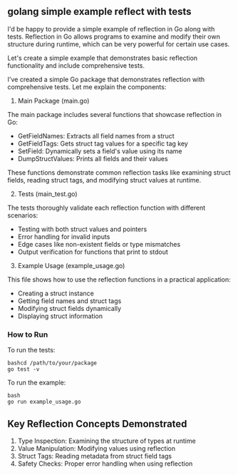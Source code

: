 ## golang simple example reflect with tests

I'd be happy to provide a simple example of reflection in Go along with tests. 
Reflection in Go allows programs to examine and modify their own structure during runtime, which can be very powerful for certain use cases.

Let's create a simple example that demonstrates basic reflection functionality and include comprehensive tests.

I've created a simple Go package that demonstrates reflection with comprehensive tests. Let me explain the components:

1. Main Package (main.go)

The main package includes several functions that showcase reflection in Go:

* GetFieldNames: Extracts all field names from a struct
* GetFieldTags: Gets struct tag values for a specific tag key
* SetField: Dynamically sets a field's value using its name
* DumpStructValues: Prints all fields and their values

These functions demonstrate common reflection tasks like examining struct fields, reading struct tags, and modifying struct values at runtime.

2. Tests (main_test.go)

The tests thoroughly validate each reflection function with different scenarios:

* Testing with both struct values and pointers
* Error handling for invalid inputs
* Edge cases like non-existent fields or type mismatches
* Output verification for functions that print to stdout

3. Example Usage (example_usage.go)

This file shows how to use the reflection functions in a practical application:

* Creating a struct instance
* Getting field names and struct tags
* Modifying struct fields dynamically
* Displaying struct information

### How to Run
To run the tests:

```shell
bashcd /path/to/your/package
go test -v
```

To run the example:

```shell
bash
go run example_usage.go
```

## Key Reflection Concepts Demonstrated

1. Type Inspection: Examining the structure of types at runtime
2. Value Manipulation: Modifying values using reflection
3. Struct Tags: Reading metadata from struct field tags
4. Safety Checks: Proper error handling when using reflection